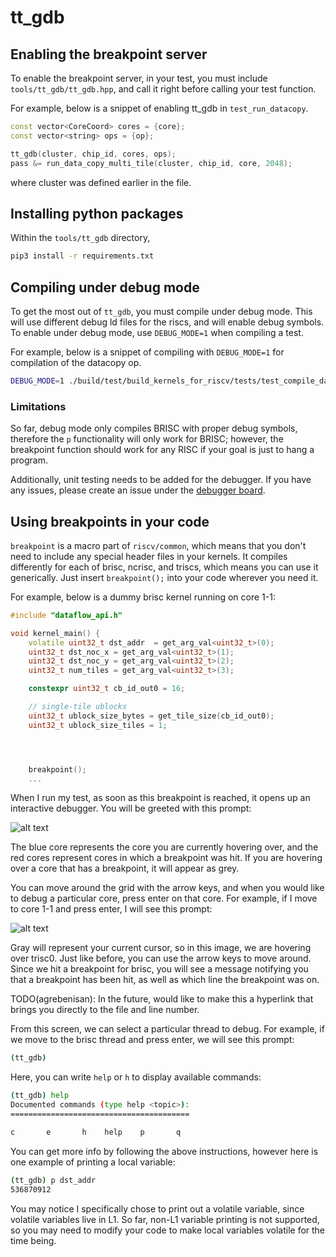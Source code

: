 # tt_gdb
## Enabling the breakpoint server
To enable the breakpoint server, in your test, you must include `tools/tt_gdb/tt_gdb.hpp`, and call it right before calling your test function.

For example, below is a snippet of enabling tt_gdb in `test_run_datacopy`.

```cpp
const vector<CoreCoord> cores = {core};
const vector<string> ops = {op};

tt_gdb(cluster, chip_id, cores, ops);
pass &= run_data_copy_multi_tile(cluster, chip_id, core, 2048);
```
where cluster was defined earlier in the file.

## Installing python packages

Within the ``tools/tt_gdb`` directory,
```bash
pip3 install -r requirements.txt
```

## Compiling under debug mode
To get the most out of `tt_gdb`, you must compile under debug mode. This will use different debug ld files for the riscs, and will enable debug symbols. To enable under debug mode, use
`DEBUG_MODE=1` when compiling a test.

For example, below is a snippet of compiling with `DEBUG_MODE=1` for compilation of the datacopy op.

```bash
DEBUG_MODE=1 ./build/test/build_kernels_for_riscv/tests/test_compile_datacopy
```

### Limitations
So far, debug mode only compiles BRISC with proper debug symbols, therefore the `p` functionality will only work for BRISC; however, the breakpoint function should work for any RISC if your goal is just to hang a program.

Additionally, unit testing needs to be added for the debugger. If you have any issues,
please create an issue under the [debugger board](https://yyz-gitlab.local.tenstorrent.com/dcapalija/fw-dma-test-2/-/boards/121?label_name[]=debugger).

## Using breakpoints in your code
`breakpoint` is a macro part of `riscv/common`, which means that you don't need to include any special header files in your kernels. It compiles differently for each of brisc, ncrisc, and triscs, which means you can use it generically. Just insert `breakpoint();` into your code wherever you need it.

For example, below is a dummy brisc kernel running on core 1-1:

```cpp
#include "dataflow_api.h"

void kernel_main() {
    volatile uint32_t dst_addr  = get_arg_val<uint32_t>(0);
    uint32_t dst_noc_x = get_arg_val<uint32_t>(1);
    uint32_t dst_noc_y = get_arg_val<uint32_t>(2);
    uint32_t num_tiles = get_arg_val<uint32_t>(3);

    constexpr uint32_t cb_id_out0 = 16;

    // single-tile ublocks
    uint32_t ublock_size_bytes = get_tile_size(cb_id_out0);
    uint32_t ublock_size_tiles = 1;




    breakpoint();
    ...
```

When I run my test, as soon as this breakpoint is reached, it opens up an interactive debugger. You will be greeted with this prompt:

![alt text](grid-debugger.png)


The blue core represents the core you are currently hovering over, and the red cores represent cores in which a breakpoint was hit. If you are hovering over a core that has a breakpoint, it will appear as grey.

You can move around the grid with the arrow keys, and when you would like to debug a particular core, press enter on that core. For example, if I move to core 1-1 and press enter, I will see this prompt:

![alt text](core-view.png)

Gray will represent your current cursor, so in this image, we are hovering over trisc0. Just like before, you can use the arrow keys to move around. Since we hit a breakpoint for brisc, you will see a message notifying you that a breakpoint has been hit, as well as which line the breakpoint was on.

TODO(agrebenisan): In the future, would like to make this a hyperlink that brings you directly to the file and line number.

From this screen, we can select a particular thread to debug. For example, if we move to the brisc thread and press enter, we will see this prompt:

```bash
(tt_gdb)
```

Here, you can write `help` or `h` to display available commands:

```bash
(tt_gdb) help
Documented commands (type help <topic>):
========================================

c       e       h    help    p       q
```

You can get more info by following the above instructions, however here is one example of printing a local variable:


```bash
(tt_gdb) p dst_addr
536870912
```

You may notice I specifically chose to print out a volatile variable, since volatile variables live in L1. So far, non-L1 variable printing is not supported, so you may need to modify your code to make local variables volatile for the time being.
